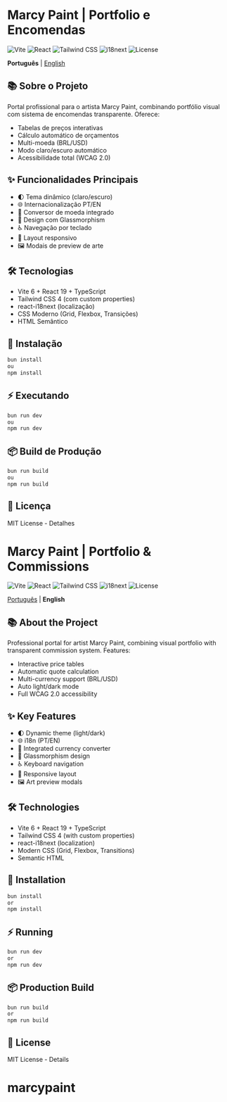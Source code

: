 # Marcy Paint | Portfolio e Encomendas

![Vite](https://img.shields.io/badge/vite-6.2.0-%23646CFF?style=flat&logo=vite)
![React](https://img.shields.io/badge/react-19.0.0-%2361DAFB?style=flat&logo=react)
![Tailwind CSS](https://img.shields.io/badge/tailwindcss-4.0.14-%2306B6D4?style=flat&logo=tailwind-css)
![i18next](https://img.shields.io/badge/i18next-24.2.3-%23000000?style=flat&logo=i18next)
![License](https://img.shields.io/badge/license-MIT-%23007EC6?style=flat)

<div id="Portugues"></div>

**Português** | [English](#english)

## 📚 Sobre o Projeto

Portal profissional para o artista Marcy Paint, combinando portfólio visual com sistema de encomendas transparente. Oferece:

- Tabelas de preços interativas
- Cálculo automático de orçamentos
- Multi-moeda (BRL/USD)
- Modo claro/escuro automático
- Acessibilidade total (WCAG 2.0)

## ✨ Funcionalidades Principais

- 🌓 Tema dinâmico (claro/escuro)
- 🌐 Internacionalização PT/EN
- 💸 Conversor de moeda integrado
- 🎨 Design com Glassmorphism
- ♿ Navegação por teclado
- 📱 Layout responsivo
- 🖼 Modais de preview de arte

## 🛠 Tecnologias

- Vite 6 + React 19 + TypeScript
- Tailwind CSS 4 (com custom properties)
- react-i18next (localização)
- CSS Moderno (Grid, Flexbox, Transições)
- HTML Semântico

## 🚀 Instalação

```bash
bun install
ou
npm install
```

## ⚡ Executando

```bash
bun run dev
ou
npm run dev
```

## 📦 Build de Produção

```bash
bun run build
ou
npm run build
```

## 📄 Licença

MIT License - Detalhes

<div id="english"></div>

# Marcy Paint | Portfolio & Commissions

![Vite](https://img.shields.io/badge/vite-6.2.0-%23646CFF?style=flat&logo=vite)
![React](https://img.shields.io/badge/react-19.0.0-%2361DAFB?style=flat&logo=react)
![Tailwind CSS](https://img.shields.io/badge/tailwindcss-4.0.14-%2306B6D4?style=flat&logo=tailwind-css)
![i18next](https://img.shields.io/badge/i18next-24.2.3-%23000000?style=flat&logo=i18next)
![License](https://img.shields.io/badge/license-MIT-%23007EC6?style=flat)

[Português](#Portugues) | **English**

## 📚 About the Project

Professional portal for artist Marcy Paint, combining visual portfolio with transparent commission system. Features:

- Interactive price tables
- Automatic quote calculation
- Multi-currency support (BRL/USD)
- Auto light/dark mode
- Full WCAG 2.0 accessibility

## ✨ Key Features

- 🌓 Dynamic theme (light/dark)
- 🌐 i18n (PT/EN)
- 💸 Integrated currency converter
- 🎨 Glassmorphism design
- ♿ Keyboard navigation
- 📱 Responsive layout
- 🖼 Art preview modals

## 🛠 Technologies

- Vite 6 + React 19 + TypeScript
- Tailwind CSS 4 (with custom properties)
- react-i18next (localization)
- Modern CSS (Grid, Flexbox, Transitions)
- Semantic HTML

## 🚀 Installation

```bash
bun install
or
npm install
```

## ⚡ Running

```bash
bun run dev
or
npm run dev
```

## 📦 Production Build

```bash
bun run build
or
npm run build
```

## 📄 License

MIT License - Details

# marcypaint
